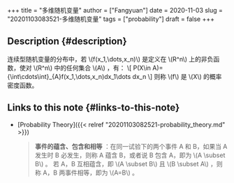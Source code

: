 +++
title = "多维随机变量"
author = ["Fangyuan"]
date = 2020-11-03
slug = "20201103083521-多维随机变量"
tags = ["probability"]
draft = false
+++

## Description {#description}

连续型随机变量的分布中，若 \\(f(x\_1,\dots,x\_n)\\) 是定义在 \\(R^n\\) 上的非负函数，使对 \\(R^n\\) 中的任何集合 \\(A\\) ，有：
\\[
P(X\in A)={\int\cdots\int}\_{A}f(x\_1,\dots,x\_n)dx\_1\dots dx\_n
\\]
则称 \\(f\\) 是 \\(X\\) 的概率密度函数。


## Links to this note {#links-to-this-note}

-   [Probability Theory]({{< relref "20201103082521-probability_theory.md" >}})

    >   **事件的蕴含、包含和相等** ：在同一试验下的两个事件 A 和 B，如果当 A 发生时 B 必发生，则称 A 蕴含 B，或者说 B 包含 A，即为 \\(A \subset B\\) 。
    > 若 A，B 互相蕴含，即 \\(A \subset B\\) 且 \\(B \subset A\\) ，则称 A，B 两事件相等，即为 \\(A=B\\) 。
